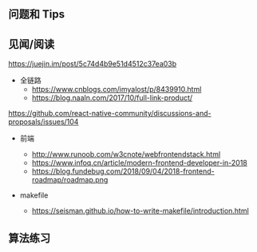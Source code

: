 



## 问题和 Tips




## 见闻/阅读

https://juejin.im/post/5c74d4b9e51d4512c37ea03b


- 全链路
  - https://www.cnblogs.com/imyalost/p/8439910.html
  - https://blog.naaln.com/2017/10/full-link-product/

https://github.com/react-native-community/discussions-and-proposals/issues/104

- 前端
  - http://www.runoob.com/w3cnote/webfrontendstack.html
  - https://www.infoq.cn/article/modern-frontend-developer-in-2018
  - https://blog.fundebug.com/2018/09/04/2018-frontend-roadmap/roadmap.png

- makefile
  - https://seisman.github.io/how-to-write-makefile/introduction.html

## 算法练习
